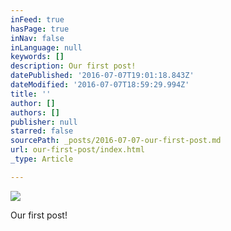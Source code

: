 ```yaml
---
inFeed: true
hasPage: true
inNav: false
inLanguage: null
keywords: []
description: Our first post!
datePublished: '2016-07-07T19:01:18.843Z'
dateModified: '2016-07-07T18:59:29.994Z'
title: ''
author: []
authors: []
publisher: null
starred: false
sourcePath: _posts/2016-07-07-our-first-post.md
url: our-first-post/index.html
_type: Article

---
```

![](https://the-grid-user-content.s3-us-west-2.amazonaws.com/2f07c4bf-cd24-4172-bada-20ca303a1ccc.jpg)

Our first post!